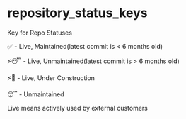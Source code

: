 # repository_status_keys
Key for Repo Statuses

✅ - Live, Maintained(latest commit is < 6 months old)

⚡️😴 - Live, Unmaintained(latest commit is > 6 months old) 

⚡️🚧 - Live, Under Construction 

😴 - Unmaintained

Live means actively used by external customers
